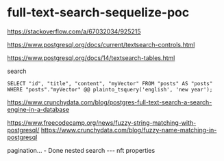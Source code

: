 # full-text-search-sequelize-poc

https://stackoverflow.com/a/67032034/925215

https://www.postgresql.org/docs/current/textsearch-controls.html

https://www.postgresql.org/docs/14/textsearch-tables.html

search

```
SELECT "id", "title", "content", "myVector" FROM "posts" AS "posts" WHERE "posts"."myVector" @@ plainto_tsquery('english', 'new year');
```

https://www.crunchydata.com/blog/postgres-full-text-search-a-search-engine-in-a-database

https://www.freecodecamp.org/news/fuzzy-string-matching-with-postgresql/
https://www.crunchydata.com/blog/fuzzy-name-matching-in-postgresql

pagination... - Done
nested search --- nft properties
